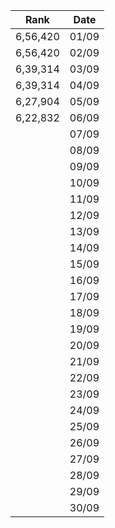 |Rank| Date |
|---------|--|
| 6,56,420  |01/09|
| 6,56,420  |02/09|
| 6,39,314  |03/09|
| 6,39,314  |04/09|
| 6,27,904  |05/09|
| 6,22,832   |06/09|
|    |07/09|
|    |08/09|
|    |09/09|
|    |10/09|
|    |11/09|
|    |12/09|
|    |13/09|
|    |14/09|
|    |15/09|
|    |16/09|
|    |17/09|
|    |18/09|
|    |19/09|
|    |20/09|
|    |21/09|
|    |22/09|
|    |23/09|
|    |24/09|
|    |25/09|
|    |26/09|
|    |27/09|
|    |28/09|
|    |29/09|
|    |30/09|





